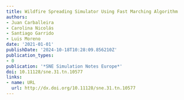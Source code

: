 ```yaml
---
title: Wildfire Spreading Simulator Using Fast Marching Algorithm
authors:
- Juan Carballeira
- Carolina Nicolás
- Santiago Garrido
- Luis Moreno
date: '2021-01-01'
publishDate: '2024-10-18T10:28:09.856210Z'
publication_types:
- 0
publication: '*SNE Simulation Notes Europe*'
doi: 10.11128/sne.31.tn.10577
links:
- name: URL
  url: http://dx.doi.org/10.11128/sne.31.tn.10577
---
```

